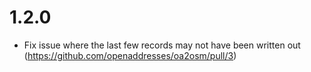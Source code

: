 # 1.2.0

- Fix issue where the last few records may not have been written out (https://github.com/openaddresses/oa2osm/pull/3)
